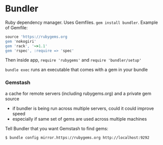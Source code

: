 # Bundler
Ruby dependency manager. Uses Gemfiles. `gem install bundler`. Example of Gemfile:
```ruby
source 'https://rubygems.org
gem 'nokogiri'
gem 'rack', '~>1.1'
gem 'rspec', :require => 'spec'
```

Then inside app, `require 'rubygems'` and `require 'bundler/setup'`

`bundle exec` runs an executable that comes with a gem in your bundle

### Gemstash
a cache for remote servers (including rubygems.org) and a private gem source
- if bundler is being run across multiple servers, could it could improve speed
- especially if same set of gems are used across multiple machines

Tell Bundler that you want Gemstash to find gems:
```
$ bundle config mirror.https://rubygems.org http://localhost:9292
```
